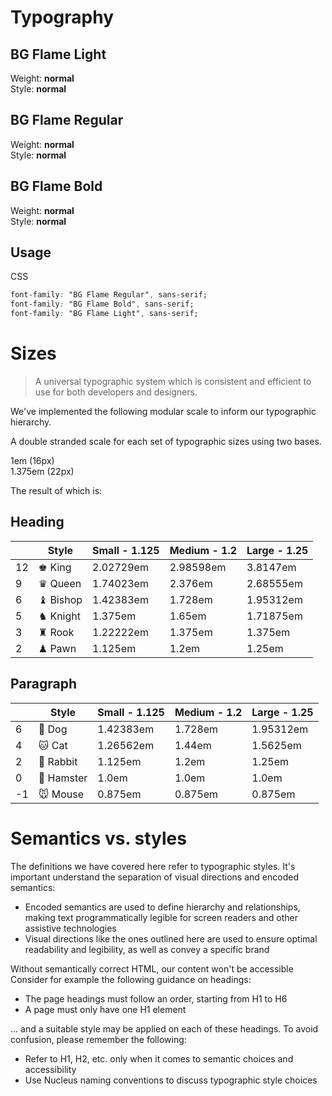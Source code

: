 # Typography

## BG Flame Light

Weight: **normal**  
Style: **normal**

## BG Flame Regular

Weight: **normal**  
Style: **normal**

## BG Flame Bold

Weight: **normal**  
Style: **normal**

## Usage

CSS
```css
font-family: "BG Flame Regular", sans-serif;
font-family: "BG Flame Bold", sans-serif;
font-family: "BG Flame Light", sans-serif;
```


# Sizes

> A universal typographic system which is consistent and efficient to use for both developers and designers.

We've implemented the following modular scale to inform our typographic hierarchy.

A double stranded scale for each set of typographic sizes using two bases.


1em (16px)  
1.375em (22px)

The result of which is:

## Heading

|    | Style     | Small - 1.125 | Medium - 1.2 | Large - 1.25 |
| -- | --------- | ------------- | ------------ | ------------ |
| 12 | ♚ King    | 2.02729em     | 2.98598em    | 3.8147em     |
| 9  | ♛ Queen   | 1.74023em     | 2.376em      | 2.68555em    |
| 6  | ♝ Bishop  | 1.42383em     | 1.728em      | 1.95312em    |
| 5  | ♞ Knight  | 1.375em       | 1.65em       | 1.71875em    |
| 3  | ♜ Rook    | 1.22222em     | 1.375em      | 1.375em      |
| 2  | ♟ Pawn    | 1.125em       | 1.2em        | 1.25em       |

## Paragraph

|    | Style       | Small - 1.125 | Medium - 1.2 | Large - 1.25 |
| -- | ----------- | ------------- | ------------ | ------------ |
| 6  | 🐶 Dog      | 1.42383em     | 1.728em      | 1.95312em    |
| 4  | 🐱 Cat      | 1.26562em     | 1.44em       | 1.5625em     |
| 2  | 🐰 Rabbit   | 1.125em       | 1.2em        | 1.25em       |
| 0  | 🐹 Hamster  | 1.0em         | 1.0em        | 1.0em        |
| -1 | 🐭 Mouse    | 0.875em       | 0.875em      | 0.875em      |

# Semantics vs. styles

The definitions we have covered here refer to typographic styles. It's important understand the separation of visual directions and encoded semantics:

- Encoded semantics are used to define hierarchy and relationships, making text programmatically legible for screen readers and other assistive technologies
- Visual directions like the ones outlined here are used to ensure optimal readability and legibility, as well as convey a specific brand

Without semantically correct HTML, our content won't be accessible  Consider for example the following guidance on headings:

- The page headings must follow an order, starting from H1 to H6
- A page must only have one H1 element

... and a suitable style may be applied on each of these headings. To avoid confusion, please remember the following:

- Refer to H1, H2, etc. only when it comes to semantic choices and accessibility
- Use Nucleus naming conventions to discuss typographic style choices
